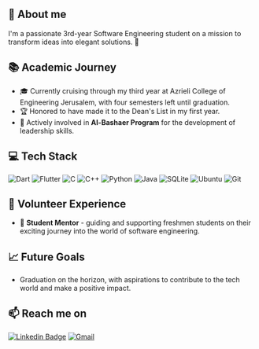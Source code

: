 ## 📖 About me
I'm a passionate 3rd-year Software Engineering student on a mission to transform ideas into elegant solutions. 🚀

## 📚 Academic Journey  
- 🎓 Currently cruising through my third year at Azrieli College of Engineering Jerusalem, with four semesters left until graduation.
- 🏆 Honored to have made it to the Dean's List in my first year.
- 🌟 Actively involved in **Al-Bashaer Program** for the development of leadership skills.

## 💻 Tech Stack
![Dart](https://img.shields.io/badge/dart-%230175C2.svg?style=flat-square&logo=dart&logoColor=white)
![Flutter](https://img.shields.io/badge/Flutter-%2302569B.svg?style=flat-square&logo=Flutter&logoColor=white)
![C](https://img.shields.io/badge/c-%2300599C.svg?style=flat-square&logo=c&logoColor=white)
![C++](https://img.shields.io/badge/c++-%2300599C.svg?style=flat-square&logo=c%2B%2B&logoColor=white)
![Python](https://img.shields.io/badge/python-3670A0?style=flat-square&logo=python&logoColor=ffdd54)
![Java](https://img.shields.io/badge/java-%23ED8B00.svg?style=flat-square&logo=openjdk&logoColor=white)
![SQLite](https://img.shields.io/badge/sqlite-%2307405e.svg?style=flat-square&logo=sqlite&logoColor=white)
![Ubuntu](https://img.shields.io/badge/Ubuntu-E95420?style=flat-square&logo=ubuntu&logoColor=white)
![Git](https://img.shields.io/badge/git-%23F05033.svg?style=flat-square&logo=git&logoColor=white)

## 💼 Volunteer Experience

- 👥 **Student Mentor** - guiding and supporting freshmen students on their exciting journey into the world of software engineering.

## 📈 Future Goals
- Graduation on the horizon, with aspirations to contribute to the tech world and make a positive impact.

## 📫 Reach me on
[![Linkedin Badge](https://img.shields.io/badge/-mosasalman-blue?style=flat-square&logo=Linkedin&logoColor=white)](https://linkedin.com/in/mosasalman)
[![Gmail](https://img.shields.io/badge/-mosa.salman.g@gamil.com-D14836?style=flat-square&logo=gmail&logoColor=white)](mailto:mosa.salman.g@gmail.com)
